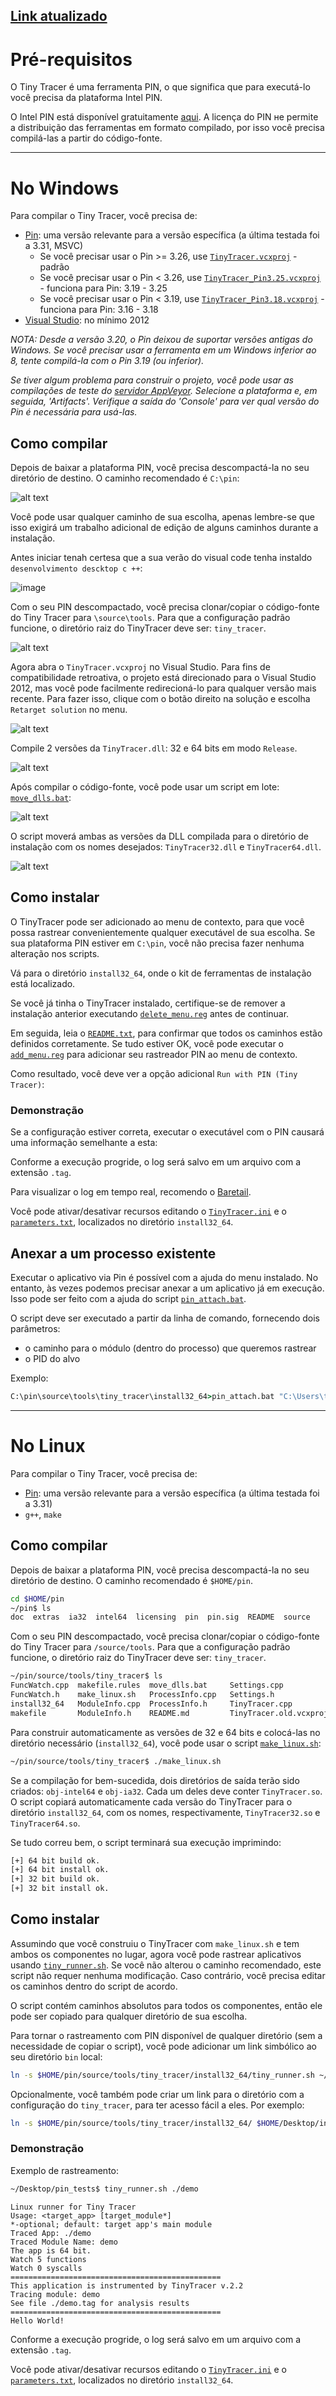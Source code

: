 [Link atualizado](https://github.com/hasherezade/tiny_tracer/wiki/Installation)
-----

# Pré-requisitos

O Tiny Tracer é uma ferramenta PIN, o que significa que para executá-lo você precisa da plataforma Intel PIN.

O Intel PIN está disponível gratuitamente [aqui](https://software.intel.com/en-us/articles/pin-a-binary-instrumentation-tool-downloads). A licença do PIN не permite a distribuição das ferramentas em formato compilado, por isso você precisa compilá-las a partir do código-fonte.

-----

# No Windows

Para compilar o Tiny Tracer, você precisa de:

  - [Pin](https://software.intel.com/en-us/articles/pin-a-binary-instrumentation-tool-downloads): uma versão relevante para a versão específica (a última testada foi a 3.31, MSVC)
      - Se você precisar usar o Pin \>= 3.26, use [`TinyTracer.vcxproj`](https://www.google.com/search?q=%5Bhttps://github.com/hasherezade/tiny_tracer/blob/master/TinyTracer.vcxproj%5D\(https://github.com/hasherezade/tiny_tracer/blob/master/TinyTracer.vcxproj\)) - padrão
      - Se você precisar usar o Pin \< 3.26, use [`TinyTracer_Pin3.25.vcxproj`](https://www.google.com/search?q=%5Bhttps://github.com/hasherezade/tiny_tracer/blob/master/TinyTracer_Pin3.25.vcxproj%5D\(https://github.com/hasherezade/tiny_tracer/blob/master/TinyTracer_Pin3.25.vcxproj\)) - funciona para Pin: 3.19 - 3.25
      - Se você precisar usar o Pin \< 3.19, use [`TinyTracer_Pin3.18.vcxproj`](https://www.google.com/search?q=%5Bhttps://github.com/hasherezade/tiny_tracer/blob/master/TinyTracer_Pin3.18.vcxproj%5D\(https://github.com/hasherezade/tiny_tracer/blob/master/TinyTracer_Pin3.18.vcxproj\)) - funciona para Pin: 3.16 - 3.18
  - [Visual Studio](https://visualstudio.microsoft.com/downloads/): no mínimo 2012

*NOTA: Desde a versão 3.20, o Pin deixou de suportar versões antigas do Windows. Se você precisar usar a ferramenta em um Windows inferior ao 8, tente compilá-la com o Pin 3.19 (ou inferior).*

*Se tiver algum problema para construir o projeto, você pode usar as compilações de teste do [servidor AppVeyor](https://ci.appveyor.com/project/hasherezade/tiny-tracer). Selecione a plataforma e, em seguida, 'Artifacts'. Verifique a saída do 'Console' para ver qual versão do Pin é necessária para usá-las.*

## Como compilar

Depois de baixar a plataforma PIN, você precisa descompactá-la no seu diretório de destino. O caminho recomendado é `C:\pin`:

![alt text](image-21.png)

Você pode usar qualquer caminho de sua escolha, apenas lembre-se que isso exigirá um trabalho adicional de edição de alguns caminhos durante a instalação.

Antes iniciar tenah certesa que a sua verão do visual code tenha instaldo `desenvolvimento descktop c ++`:

![image](https://github.com/user-attachments/assets/068e0c16-e1a7-49f4-9bf3-c39deb54fc00)


Com o seu PIN descompactado, você precisa clonar/copiar o código-fonte do Tiny Tracer para `\source\tools`. Para que a configuração padrão funcione, o diretório raiz do TinyTracer deve ser: `tiny_tracer`.

![alt text](image-22.png)

Agora abra o `TinyTracer.vcxproj` no Visual Studio. Para fins de compatibilidade retroativa, o projeto está direcionado para o Visual Studio 2012, mas você pode facilmente redirecioná-lo para qualquer versão mais recente. Para fazer isso, clique com o botão direito na solução e escolha `Retarget solution` no menu.

![alt text](image-23.png)

Compile 2 versões da `TinyTracer.dll`: 32 e 64 bits em modo `Release`.

![alt text](image-24.png)

Após compilar o código-fonte, você pode usar um script em lote: [`move_dlls.bat`](https://www.google.com/search?q=%5Bhttps://github.com/hasherezade/tiny_tracer/blob/master/move_dlls.bat%5D\(https://github.com/hasherezade/tiny_tracer/blob/master/move_dlls.bat\)):

![alt text](image-25.png)

O script moverá ambas as versões da DLL compilada para o diretório de instalação com os nomes desejados: `TinyTracer32.dll` e `TinyTracer64.dll`.

![alt text](image-26.png)

## Como instalar

O TinyTracer pode ser adicionado ao menu de contexto, para que você possa rastrear convenientemente qualquer executável de sua escolha. Se sua plataforma PIN estiver em `C:\pin`, você não precisa fazer nenhuma alteração nos scripts.

Vá para o diretório `install32_64`, onde o kit de ferramentas de instalação está localizado.

Se você já tinha o TinyTracer instalado, certifique-se de remover a instalação anterior executando [`delete_menu.reg`](https://www.google.com/search?q=%5Bhttps://github.com/hasherezade/tiny_tracer/blob/master/install32_64/delete_menu.reg%5D\(https://github.com/hasherezade/tiny_tracer/blob/master/install32_64/delete_menu.reg\)) antes de continuar.

Em seguida, leia o [`README.txt`](https://www.google.com/search?q=%5Bhttps://github.com/hasherezade/tiny_tracer/blob/master/install32_64/README.txt%5D\(https://github.com/hasherezade/tiny_tracer/blob/master/install32_64/README.txt\)), para confirmar que todos os caminhos estão definidos corretamente. Se tudo estiver OK, você pode executar o [`add_menu.reg`](https://www.google.com/search?q=%5Bhttps://github.com/hasherezade/tiny_tracer/blob/master/install32_64/add_menu.reg%5D\(https://github.com/hasherezade/tiny_tracer/blob/master/install32_64/add_menu.reg\)) para adicionar seu rastreador PIN ao menu de contexto.

Como resultado, você deve ver a opção adicional `Run with PIN (Tiny Tracer)`:

### Demonstração

Se a configuração estiver correta, executar o executável com o PIN causará uma informação semelhante a esta:

Conforme a execução progride, o log será salvo em um arquivo com a extensão `.tag`.

Para visualizar o log em tempo real, recomendo o [Baretail](https://www.baremetalsoft.com/baretail/).

Você pode ativar/desativar recursos editando o [`TinyTracer.ini`](https://www.google.com/search?q=%5Bhttps://github.com/hasherezade/tiny_tracer/wiki/The-INI-file%5D\(https://github.com/hasherezade/tiny_tracer/wiki/The-INI-file\)) e o [`parameters.txt`](https://www.google.com/search?q=%5Bhttps://github.com/hasherezade/tiny_tracer/wiki/Tracing-parameters-of-functions%5D\(https://github.com/hasherezade/tiny_tracer/wiki/Tracing-parameters-of-functions\)), localizados no diretório `install32_64`.

## Anexar a um processo existente

Executar o aplicativo via Pin é possível com a ajuda do menu instalado. No entanto, às vezes podemos precisar anexar a um aplicativo já em execução. Isso pode ser feito com a ajuda do script [`pin_attach.bat`](https://www.google.com/search?q=%5Bhttps://github.com/hasherezade/tiny_tracer/blob/master/install32_64/pin_attach.bat%5D\(https://github.com/hasherezade/tiny_tracer/blob/master/install32_64/pin_attach.bat\)).

O script deve ser executado a partir da linha de comando, fornecendo dois parâmetros:

  - o caminho para o módulo (dentro do processo) que queremos rastrear
  - o PID do alvo

Exemplo:

```cmd
C:\pin\source\tools\tiny_tracer\install32_64>pin_attach.bat "C:\Users\tester\Desktop\test_app.exe" 8924
```

-----

# No Linux

Para compilar o Tiny Tracer, você precisa de:

  - [Pin](https://software.intel.com/en-us/articles/pin-a-binary-instrumentation-tool-downloads): uma versão relevante para a versão específica (a última testada foi a 3.31)
  - `g++`, `make`

## Como compilar

Depois de baixar a plataforma PIN, você precisa descompactá-la no seu diretório de destino. O caminho recomendado é `$HOME/pin`.

```bash
cd $HOME/pin
~/pin$ ls
doc  extras  ia32  intel64  licensing  pin  pin.sig  README  source
```

Com o seu PIN descompactado, você precisa clonar/copiar o código-fonte do Tiny Tracer para `/source/tools`. Para que a configuração padrão funcione, o diretório raiz do TinyTracer deve ser: `tiny_tracer`.

```bash
~/pin/source/tools/tiny_tracer$ ls
FuncWatch.cpp  makefile.rules  move_dlls.bat     Settings.cpp            TinyTracer.vcxproj  Util.h
FuncWatch.h    make_linux.sh   ProcessInfo.cpp   Settings.h              TraceLog.cpp
install32_64   ModuleInfo.cpp  ProcessInfo.h     TinyTracer.cpp          TraceLog.h
makefile       ModuleInfo.h    README.md         TinyTracer.old.vcxproj  Util.cpp
```

Para construir automaticamente as versões de 32 e 64 bits e colocá-las no diretório necessário (`install32_64`), você pode usar o script [`make_linux.sh`](https://www.google.com/search?q=%5Bhttps://github.com/hasherezade/tiny_tracer/blob/master/make_linux.sh%5D\(https://github.com/hasherezade/tiny_tracer/blob/master/make_linux.sh\)):

```bash
~/pin/source/tools/tiny_tracer$ ./make_linux.sh 
```

Se a compilação for bem-sucedida, dois diretórios de saída terão sido criados: `obj-intel64` e `obj-ia32`. Cada um deles deve conter `TinyTracer.so`. O script copiará automaticamente cada versão do TinyTracer para o diretório `install32_64`, com os nomes, respectivamente, `TinyTracer32.so` e `TinyTracer64.so`.

Se tudo correu bem, o script terminará sua execução imprimindo:

```bash
[+] 64 bit build ok.
[+] 64 bit install ok.
[+] 32 bit build ok.
[+] 32 bit install ok.
```

## Como instalar

Assumindo que você construiu o TinyTracer com `make_linux.sh` e tem ambos os componentes no lugar, agora você pode rastrear aplicativos usando [`tiny_runner.sh`](https://www.google.com/search?q=%5Bhttps://github.com/hasherezade/tiny_tracer/blob/master/install32_64/tiny_runner.sh%5D\(https://github.com/hasherezade/tiny_tracer/blob/master/install32_64/tiny_runner.sh\)). Se você não alterou o caminho recomendado, este script não requer nenhuma modificação. Caso contrário, você precisa editar os caminhos dentro do script de acordo.

O script contém caminhos absolutos para todos os componentes, então ele pode ser copiado para qualquer diretório de sua escolha.

Para tornar o rastreamento com PIN disponível de qualquer diretório (sem a necessidade de copiar o script), você pode adicionar um link simbólico ao seu diretório `bin` local:

```bash
ln -s $HOME/pin/source/tools/tiny_tracer/install32_64/tiny_runner.sh ~/bin/tiny_runner.sh
```

Opcionalmente, você também pode criar um link para o diretório com a configuração do `tiny_tracer`, para ter acesso fácil a eles. Por exemplo:

```bash
ln -s $HOME/pin/source/tools/tiny_tracer/install32_64/ $HOME/Desktop/install32_64
```

### Demonstração

Exemplo de rastreamento:

```bash
~/Desktop/pin_tests$ tiny_runner.sh ./demo
```

```
Linux runner for Tiny Tracer
Usage: <target_app> [target_module*]
*-optional; default: target app's main module
Traced App: ./demo
Traced Module Name: demo
The app is 64 bit.
Watch 5 functions
Watch 0 syscalls
===============================================
This application is instrumented by TinyTracer v.2.2
Tracing module: demo
See file ./demo.tag for analysis results
===============================================
Hello World!
```

Conforme a execução progride, o log será salvo em um arquivo com a extensão `.tag`.

Você pode ativar/desativar recursos editando o [`TinyTracer.ini`](https://www.google.com/search?q=%5Bhttps://github.com/hasherezade/tiny_tracer/wiki/The-INI-file%5D\(https://github.com/hasherezade/tiny_tracer/wiki/The-INI-file\)) e o [`parameters.txt`](https://www.google.com/search?q=%5Bhttps://github.com/hasherezade/tiny_tracer/wiki/Tracing-parameters-of-functions%5D\(https://github.com/hasherezade/tiny_tracer/wiki/Tracing-parameters-of-functions\)), localizados no diretório `install32_64`.
